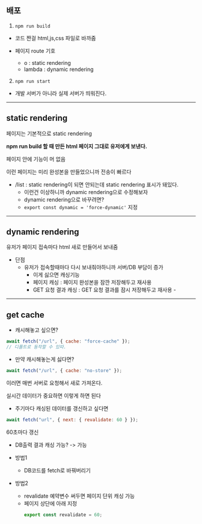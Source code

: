 ## 배포

1. `npm run build`

- 코드 짠걸 html,js,css 파일로 바까줌

- 페이지 route 기호
  - o : static rendering
  - lambda : dynamic rendering

2. `npm run start`

- 개발 서버가 아니라 실제 서버가 띄워진다.

<hr>

## static rendering

페이지는 기본적으로 static rendering

**npm run build 할 때 만든 html 페이지 그대로 유저에게 보낸다.**

페이지 안에 기능이 머 없음

이런 페이지는 미리 완성본을 만들었으니까 전송이 빠르다

- /list : static rendering이 되면 안되는데 static rendering 표시가 돼있다.
  - 이런건 이상하니까 dynamic rendering으로 수정해보자
  - dynamic rendering으로 바꾸려면?
  - `export const dynamic = 'force-dynamic'` 지정

<hr>

## dynamic rendering

유저가 페이지 접속마다 html 새로 만들어서 보내줌

- 단점
  - 유저가 접속할때마다 다시 보내줘야하니까 서버/DB 부담이 증가
    - 이게 싫으면 캐싱기능
    - 페이지 캐싱 : 페이지 완성본을 잠깐 저장해두고 재사용
    - GET 요청 결과 캐싱 : GET 요청 결과를 잠시 저장해두고 재사용 -

<hr>

## get cache

- 캐시해놓고 싶으면?

```js
await fetch("/url", { cache: "force-cache" });
// 디폴트로 동작할 수 있따.
```

- 만약 캐시해놓는게 싫다면?

```js
await fetch("/url", { cache: "no-store" });
```

이러면 매번 서버로 요청해서 새로 가져온다.

실시간 데이터가 중요하면 이렇게 하면 된다

- 주기마다 캐싱된 데이터를 갱신하고 싶다면

```js
await fetch("url", { next: { revalidate: 60 } });
```

60초마다 갱신

- DB출력 결과 캐싱 가능? -> 가능

- 방법1

  - DB코드를 fetch로 바꿔버리기

- 방법2
  - revalidate 예약변수 써두면 페이지 단위 캐싱 가능
  - 페이지 상단에 아래 지정
    ```js
    export const revalidate = 60;
    ```
